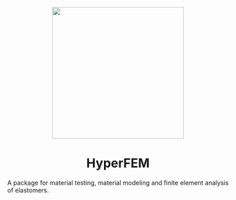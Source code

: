 <p align="center">
 <img width="300" height="300" src="https://user-images.githubusercontent.com/115699524/217231575-caf12c57-0375-4652-98cc-81e7bc071f9b.png">
 </p>

<h1 align="center">HyperFEM</h1>
A package for material testing, material modeling and finite element analysis of elastomers.
